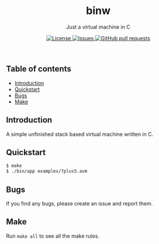 <p align="center">
	<h1 align="center">binw</h2>
	<p align="center">Just a virtual machine in C</p>
</p>
<p align="center">
	<a href="./LICENSE">
		<img alt="License" src="https://img.shields.io/badge/license-GPL-blue?color=7aca00"/>
	</a>
	<a href="https://github.com/LordOfTrident/avm/issues">
		<img alt="Issues" src="https://img.shields.io/github/issues/LordOfTrident/avm?color=0088ff"/>
	</a>
	<a href="https://github.com/LordOfTrident/avm/pulls">
		<img alt="GitHub pull requests" src="https://img.shields.io/github/issues-pr/LordOfTrident/avm?color=0088ff"/>
	</a>
	<br><br><br>
</p>

## Table of contents
* [Introduction](#introduction)
* [Quickstart](#quickstart)
* [Bugs](#bugs)
* [Make](#make)

## Introduction
A simple unfinished stack based virtual machine written in C.

## Quickstart
```sh
$ make
$ ./bin/app examples/7plus5.avm
```

## Bugs
If you find any bugs, please create an issue and report them.

## Make
Run `make all` to see all the make rules.
